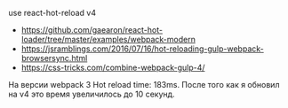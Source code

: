 use react-hot-reload v4
- https://github.com/gaearon/react-hot-loader/tree/master/examples/webpack-modern
- https://jsramblings.com/2016/07/16/hot-reloading-gulp-webpack-browsersync.html
- https://css-tricks.com/combine-webpack-gulp-4/


На версии webpack 3 Hot reload time: 183ms. После того как я обновил на v4 это время увеличилось до 10 секунд.
